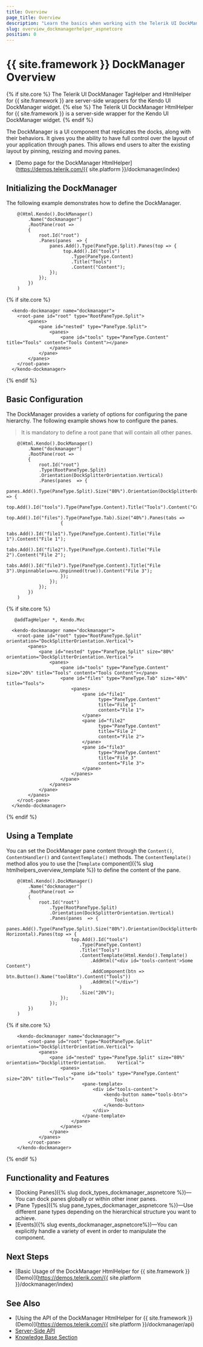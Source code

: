 ```yaml
---
title: Overview
page_title: Overview
description: "Learn the basics when working with the Telerik UI DockManager component for {{ site.framework }}."
slug: overview_dockmanagerhelper_aspnetcore
position: 0
---
```


# {{ site.framework }} DockManager Overview

{% if site.core %}
The Telerik UI DockManager TagHelper and HtmlHelper for {{ site.framework }} are server-side wrappers for the Kendo UI DockManager widget.
{% else %}
The Telerik UI DockManager HtmlHelper for {{ site.framework }} is a server-side wrapper for the Kendo UI DockManager widget.
{% endif %}

The DockManager is a UI component that replicates the docks, along with their behaviors. It gives you the ability to have full control over the layout of your application through panes. This allows end users to alter the existing layout by pinning, resizing and moving panes.

* [Demo page for the DockManager HtmlHelper](https://demos.telerik.com/{{ site.platform }}/dockmanager/index)

## Initializing the DockManager

The following example demonstrates how to define the DockManager.

```HtmlHelper
    @(Html.Kendo().DockManager()
        .Name("dockmanager")
        .RootPane(root =>
        {
            root.Id("root")
            .Panes(panes  => {
                panes.Add().Type(PaneType.Split).Panes(top => {
                     top.Add().Id("tools")
                        .Type(PaneType.Content)
                        .Title("Tools")
                        .Content("Content");
                });
            });
        })
    )
```

{% if site.core %}
```TagHelper
  <kendo-dockmanager name="dockmanager">
    <root-pane id="root" type="RootPaneType.Split">
        <panes>
            <pane id="nested" type="PaneType.Split">
                <panes>
                    <pane id="tools" type="PaneType.Content" title="Tools" content="Tools Content"></pane>
                </panes>
            </pane>
        </panes>
    </root-pane>
  </kendo-dockmanager>
```
{% endif %}

## Basic Configuration

The DockManager provides a variety of options for configuring the pane hierarchy. The following example shows how to configure the panes.

> It is mandatory to define a root pane that will contain all other panes.

```HtmlHelper
    @(Html.Kendo().DockManager()
        .Name("dockmanager")
        .RootPane(root =>
        {
            root.Id("root")
            .Type(RootPaneType.Split)
            .Orientation(DockSplitterOrientation.Vertical)
            .Panes(panes  => {
                panes.Add().Type(PaneType.Split).Size("80%").Orientation(DockSplitterOrientation.Horizontal).Panes(top => {
                    top.Add().Id("tools").Type(PaneType.Content).Title("Tools").Content("Content").Size("20%");
                    top.Add().Id("files").Type(PaneType.Tab).Size("40%").Panes(tabs =>
                    {
                        tabs.Add().Id("file1").Type(PaneType.Content).Title("File 1").Content("File 1");
                        tabs.Add().Id("file2").Type(PaneType.Content).Title("File 2").Content("File 2");
                        tabs.Add().Id("file3").Type(PaneType.Content).Title("File 3").Unpinnable(u=>u.Unpinned(true)).Content("File 3");
                    });
                });
            });
        })
    )
```
{% if site.core %}
```TagHelper
   @addTagHelper *, Kendo.Mvc

  <kendo-dockmanager name="dockmanager">
    <root-pane id="root" type="RootPaneType.Split" orientation="DockSplitterOrientation.Vertical">
        <panes>
            <pane id="nested" type="PaneType.Split" size="80%" orientation="DockSplitterOrientation.Vertical">
                <panes>
                    <pane id="tools" type="PaneType.Content" size="20%" title="Tools" content="Tools Content"></pane>
                    <pane id="files" type="PaneType.Tab" size="40%" title="Tools">
                        <panes>
                            <pane id="file1" 
                                  type="PaneType.Content" 
                                  title="File 1"
                                  content="File 1">
                            </pane>
                            <pane id="file2" 
                                  type="PaneType.Content" 
                                  title="File 2"
                                  content="File 2">
                            </pane>
                            <pane id="file3"
                                  type="PaneType.Content"
                                  title="File 3"
                                  content="File 3">
                            </pane>
                        </panes>
                    </pane>
                </panes>
            </pane>
        </panes>
    </root-pane>
  </kendo-dockmanager>
```
{% endif %}

## Using a Template

You can set the DockManager pane content through the `Content()`, `ContentHandler()` and `ContentTemplate()` methods. The `ContentTemplate()` method allos you to use the [`Template` component]({% slug htmlhelpers_overview_template %}) to define the content of the pane.

```HtmlHelper
    @(Html.Kendo().DockManager()
        .Name("dockmanager")
        .RootPane(root =>
        {
            root.Id("root")
                .Type(RootPaneType.Split)
                .Orientation(DockSplitterOrientation.Vertical)
                .Panes(panes  => {
                    panes.Add().Type(PaneType.Split).Size("80%").Orientation(DockSplitterOrientation.   Horizontal).Panes(top => {
                        top.Add().Id("tools")
                           .Type(PaneType.Content)
                           .Title("Tools")
                           .ContentTemplate(Html.Kendo().Template()
                               .AddHtml("<div id='tools-content'>Some Content")
                               .AddComponent(btn => btn.Button().Name("toolBtn").Content("Tools"))
                               .AddHtml("</div>")
                           )
                           .Size("20%");
                    });
                });
        })
    )
```
{% if site.core %}
```TagHelper
    <kendo-dockmanager name="dockmanager">
        <root-pane id="root" type="RootPaneType.Split" orientation="DockSplitterOrientation.Vertical">
            <panes>
                <pane id="nested" type="PaneType.Split" size="80%" orientation="DockSplitterOrientation.    Vertical">
                    <panes>
                        <pane id="tools" type="PaneType.Content" size="20%" title="Tools">
                            <pane-template>
                                <div id="tools-content">
                                    <kendo-button name="tools-btn">
                                        Tools
                                    </kendo-button>
                                </div>
                            </pane-template>
                        </pane>
                    </panes>
                </pane>
            </panes>
        </root-pane>
    </kendo-dockmanager>
```
{% endif %}

## Functionality and Features

* [Docking Panes]({% slug dock_types_dockmanager_aspnetcore %})&mdash;You can dock panes globally or within other inner panes.
* [Pane Types]({% slug pane_types_dockmanager_aspnetcore %})&mdash;Use different pane types depending on the hierarchical structure you want to achieve.
* [Events]({% slug events_dockmanager_aspnetcore%})&mdash;You can explicitly handle a variety of event in order to manipulate the component.

## Next Steps

* [Basic Usage of the DockManager HtmlHelper for {{ site.framework }} (Demo)](https://demos.telerik.com/{{ site.platform }}/dockmanager/index)

## See Also

* [Using the API of the DockManager HtmlHelper for {{ site.framework }} (Demo)](https://demos.telerik.com/{{ site.platform }}/dockmanager/api)
* [Server-Side API](/api/dockmanager)
* [Knowledge Base Section](/knowledge-base)
